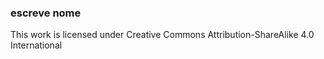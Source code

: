 ### escreve nome ###
This work is licensed under Creative Commons Attribution-ShareAlike 4.0 International 
